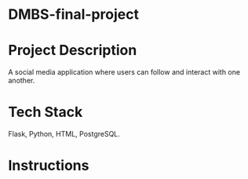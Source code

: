 # DMBS-final-project

# Project Description
A social media application where users can follow and interact with one another. 

# Tech Stack
Flask, Python, HTML, PostgreSQL.

# Instructions

